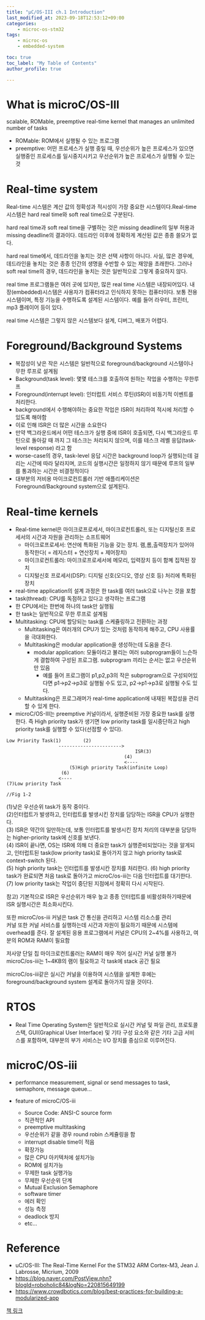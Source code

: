 ```yaml
---
title: "μC/OS-III ch.1 Introduction"
last_modified_at: 2023-09-18T12:53:12+09:00
categories:
    - microc-os-stm32
tags:
    - microc-os
    - embedded-system

toc: true
toc_label: "My Table of Contents"
author_profile: true

---
```

# What is microC/OS-III
 scalable, ROMable, preemptive real-time kernel that manages an unlimited number of tasks
  - ROMable: ROM에서 실행될 수 있는 프로그램
  - preemptive: 어떤 프로세스가 실행 중일 때, 우선순위가 높은 프로세스가 있으면 실행중인 프로세스를 일시중지시키고 우선순위가 높은 프로세스가 실행될 수 있는 것

# Real-time system
Real-time 시스템은 계산 값의 정확성과 적시성이 가장 중요한 시스템이다.Real-time 시스템은 hard real time와 soft real time으로 구분된다.

hard real time과 soft real time을 구별하는 것은 missing deadline의 일부 허용과 missing deadline의 결과이다. 데드라인 이후에 정확하게 계산된 값은 종종 쓸모가 없다.

hard real time에서,  데드라인을 놓치는 것은 선택 사항이 아니다. 사실, 많은 경우에, 데드라인을 놓치는 것은 종종 인간의 생명을 수반할 수 있는 재앙을 초래한다. 그러나 soft real time의 경우, 데드라인을 놓치는 것은 일반적으로 그렇게 중요하지 않다.

real time 프로그램들은 여러 곳에 있지만, 많은 real time 시스템은 내장되어있다. 내장(embedded)시스템은 사용자가 컴퓨터라고 인식하지 못하는 컴퓨터이다. 보통 전용 시스템이며, 특정 기능을 수행하도록 설계된 시스템이다. 예를 들어 라우터, 프린터, mp3 플레이어 등이 있다.

real time 시스템은 그렇지 않은 시스템보다 설계, 디버그, 배포가 어렵다.

# Foreground/Background Systems
 - 복잡성이 낮은 작은 시스템은 일반적으로 foreground/background 시스템이나 무한 루프로 설계됨
 - Background(task level): 몇몇 테스크를 호출하여 원하는 작업을 수행하는 무한루프
 - Foreground(interrupt level): 인터럽트 서비스 루틴(ISR)이 비동기적 이벤트를 처리한다.
 - background에서 수행해야하는 중요한 작업은 ISR이 처리하여 적시에 처리할 수 있도록 해야함
  - 이로 인해 ISR은 더 많은 시간을 소요한다
 - 만약 백그라운드에서 어떤 테스크가 실행 중에 ISR이 호출되면, 다시 백그라운드 루틴으로 돌아갈 때 까지 그 테스크는 처리되지 않으며, 이를 테스크 레벨 응답(task-level response) 라고 함
 - worse-case의 경우, task-level 응답 시간은 background loop가 실행되는데 걸리는 시간에 따라 달라지며, 코드의 실행시간은 일정하지 않기 때문에 루프의 일부를 통과하는 시간은 비결정적이다
 - 대부분의 저비용 마이크로컨트롤러 기반 애플리케이션은 Foreground/Background system으로 설계된다.

# Real-time kernels
 - Real-time kernel은 마이크로프로세서, 마이크로컨트롤러, 또는 디지털신호 프로세서의 시간과 자원을 관리하는 소프트웨어
   - 마이크로프로세서: 연산에 특화된 기능을 갖는 장치. 램,롬,출력장치가 있어야 동작한다( = 레지스터 + 연산장치 + 제어장치)
   - 마이크로컨트롤러: 마이크로프로세서에 메모리, 입력장치 등이 함꼐 집적된 장치
   - 디지털신호 프로세서(DSP): 디지털 신호(오디오, 영상 신호 등) 처리에 특화된 장치
 - real-time application의 설계 과정은 한 task를 여러 task으로 나누는 것을 포함
 - task(thread): CPU를 독점하고 있다고 생각하는 프로그램
 - 한 CPU에서는 한번에 하나의 task만 실행됨
 - 한 task는 일반적으로 무한 루프로 설계됨
 - Multitasking: CPU에 할당되는 task를 스케쥴링하고 전환하는 과정
    - Multitasking은 여러개의 CPU가 있는 것처럼 동작하게 해주고, CPU 사용률을 극대화한다.
    - Multitasking은 modular application을 생성하는데 도움을 준다.
        - modular application: 모듈이라고 불리는 여러 subprogram들이 느슨하게 결합하여 구성된 프로그램. subprogram 끼리는 순서는 없고 우선순위만 있음
            - 예를 들어 프로그램이 p1,p2,p3의 작은 subprogram으로 구성되어있다면 p1->p2->p3로 실행될 수도 있고, p2->p1->p3로 실행될 수도 있다.
    - Multitasking은 프로그래머가 real-time application에 내재된 복잡성을 관리할 수 있게 한다.
 - microC/OS-III는 preemptive 커널이라서, 실행준비된 가장 중요한 task를 실행한다. 즉 High priority task가 생기면 low priority task를 일시중단하고 high priority task를 실행할 수 있다(선점할 수 있다).


 ```
 Low Priority Task(1)        (2)
                    ----------------------->
                                                ISR(3)
                                            (4) 
                                            <----   
                        (5)High priority Task(infinite Loop)
                     (6) 
                    <----  
 (7)Low priority Task

 //Fig 1-2
 ```


(1)낮은 우선순위 task가 동작 중이다.<br>
(2)인터럽트가 발생하고, 인터럽트를 발생시킨 장치를 담당하는 ISR을 CPU가 실행한다.<br>
(3) ISR은 약간의 일만하는데, 보통 인터럽트를 발생시킨 장치 처리의 대부분을 담당하는 higher-priority task에 신호를 보낸다.<br>
(4) ISR이 끝나면, OS는 ISR에 의해 더 중요한 task가 실행준비되었다는 것을 알게되고, 인터럽트된 task(low priority task)로 돌아가지 않고 high priority task로 context-switch 된다.<br>
(5) high priority task는 인터럽트를 발생시칸 장치를 처리한다.
(6) high priority task가 완료되면 처음 task로 돌아가고 microC/os-iii는 다음 인터럽트를 대기한다.
(7) low priority task는 작업이 중단된 지점에서 정확히 다시 시작된다.

참고) 기본적으로 ISR은 우선순위가 매우 높고 종종 인터럽트를 비활성화하기때문에 ISR 실행시간은 최소화시킨다.

또한 microC/os-iii 커널은 task 간 통신을 관리하고 시스템 리소스를 관리<br>
커널 또한 커널 서비스를 실행하는데 시간과 자원이 필요하기 때문에 시스템에 overhead를 준다. 잘 설계된 응용 프로그램에서 커널은 CPU의 2~4%를 사용하고, 여분의 ROM과 RAM이 필요함


저사양 단일 칩 마이크로컨트롤러는 RAM이 매우 적어 실시간 커널 실행 불가<br>
microC/os-iii는 1~4KB의 램이 필요하고 각 task에 stack 공간 필요


microC/os-iii같은 실시간 커널을 이용하여 시스템을 설계한 후에는 foreground/background system 설계로 돌아가지 않을 것이다.

# RTOS
 - Real Time Operating System은 일반적으로 실시간 커널 및 파일 관리, 프로토콜 스택, GUI(Graphical User Interface) 및 기타 구성 요소와 같은 기타 고급 서비스를 포함하며, 대부분의 부가 서비스는 I/O 장치를 중심으로 이루어진다.

# microC/OS-iii
 - performance measurement, signal or send messages to task, semaphore, message queue...

 - feature of microC/OS-iii
    - Source Code: ANSI-C source form
    - 직관적인 API
    - preemptive multitasking
    - 우선순위가 같을 경우 round robin 스케쥴링을 함
    - interrupt disable time이 적음
    - 확장가능
    - 많은 CPU 아키텍처에 설치가능
    - ROM에 설치가능
    - 무제한 task 실행가능
    - 무제한 우선순위 단계
    - Mutual Exclusion Semaphore
    - software timer
    - 에러 확인
    - 성능 측정
    - deadlock 방지
    - etc...

# Reference
 - uC/OS-III: The Real-Time Kernel For the STM32 ARM Cortex-M3, Jean J. Labrosse, Micrium, 2009
 - https://blog.naver.com/PostView.nhn?blogId=roboholic84&logNo=220815649199
 - https://www.crowdbotics.com/blog/best-practices-for-building-a-modularized-app

[책 링크](https://micrium.atlassian.net/wiki/spaces/osiiidoc/overview)
